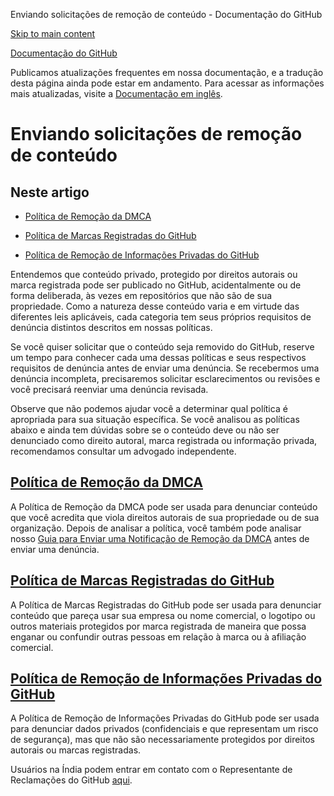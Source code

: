 Enviando solicitações de remoção de conteúdo - Documentação do GitHub

[Skip to main content](#main-content)

[](/pt)[Documentação do GitHub](/pt)

Publicamos atualizações frequentes em nossa documentação, e a tradução desta página ainda pode estar em andamento. Para acessar as informações mais atualizadas, visite a [Documentação em inglês](/en).

Enviando solicitações de remoção de conteúdo
==========

Neste artigo
----------

* [Política de Remoção da DMCA](#dmca-takedown-policy)

* [Política de Marcas Registradas do GitHub](#github-trademark-policy)

* [Política de Remoção de Informações Privadas do GitHub](#github-private-information-removal-policy)

Entendemos que conteúdo privado, protegido por direitos autorais ou marca registrada pode ser publicado no GitHub, acidentalmente ou de forma deliberada, às vezes em repositórios que não são de sua propriedade. Como a natureza desse conteúdo varia e em virtude das diferentes leis aplicáveis, cada categoria tem seus próprios requisitos de denúncia distintos descritos em nossas políticas.

Se você quiser solicitar que o conteúdo seja removido do GitHub, reserve um tempo para conhecer cada uma dessas políticas e seus respectivos requisitos de denúncia antes de enviar uma denúncia. Se recebermos uma denúncia incompleta, precisaremos solicitar esclarecimentos ou revisões e você precisará reenviar uma denúncia revisada.

Observe que não podemos ajudar você a determinar qual política é apropriada para sua situação específica. Se você analisou as políticas abaixo e ainda tem dúvidas sobre se o conteúdo deve ou não ser denunciado como direito autoral, marca registrada ou informação privada, recomendamos consultar um advogado independente.

[](#dmca-takedown-policy)[Política de Remoção da DMCA](/pt/articles/dmca-takedown-policy)
----------

A Política de Remoção da DMCA pode ser usada para denunciar conteúdo que você acredita que viola direitos autorais de sua propriedade ou de sua organização. Depois de analisar a política, você também pode analisar nosso [Guia para Enviar uma Notificação de Remoção da DMCA](/pt/articles/guide-to-submitting-a-dmca-takedown-notice) antes de enviar uma denúncia.

[](#github-trademark-policy)[Política de Marcas Registradas do GitHub](/pt/articles/github-trademark-policy)
----------

A Política de Marcas Registradas do GitHub pode ser usada para denunciar conteúdo que pareça usar sua empresa ou nome comercial, o logotipo ou outros materiais protegidos por marca registrada de maneira que possa enganar ou confundir outras pessoas em relação à marca ou à afiliação comercial.

[](#github-private-information-removal-policy)[Política de Remoção de Informações Privadas do GitHub](/pt/github/site-policy/github-private-information-removal-policy)
----------

A Política de Remoção de Informações Privadas do GitHub pode ser usada para denunciar dados privados (confidenciais e que representam um risco de segurança), mas que não são necessariamente protegidos por direitos autorais ou marcas registradas.

Usuários na Índia podem entrar em contato com o Representante de Reclamações do GitHub [aqui](https://support.github.com/contact/india-grievance-officer).
